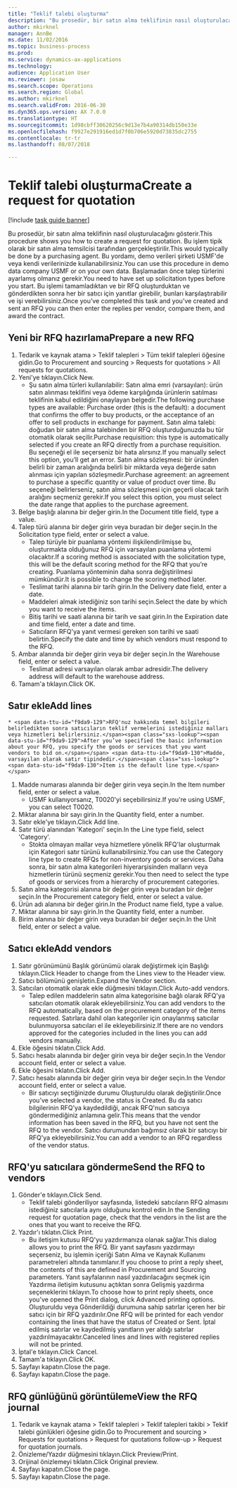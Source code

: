```yaml
--- 
title: "Teklif talebi oluşturma"
description: "Bu prosedür, bir satın alma teklifinin nasıl oluşturulacağını gösterir."
author: mkirknel
manager: AnnBe
ms.date: 11/02/2016
ms.topic: business-process
ms.prod: 
ms.service: dynamics-ax-applications
ms.technology: 
audience: Application User
ms.reviewer: josaw
ms.search.scope: Operations
ms.search.region: Global
ms.author: mkirknel
ms.search.validFrom: 2016-06-30
ms.dyn365.ops.version: AX 7.0.0
ms.translationtype: HT
ms.sourcegitcommit: 1d98cbff30620256c9d13e7b4a90314db150e33e
ms.openlocfilehash: f9927e291916ed1d7f0b706e5920d73835dc2755
ms.contentlocale: tr-tr
ms.lasthandoff: 08/07/2018

---
```

# <a name="create-a-request-for-quotation"></a><span data-ttu-id="f9da9-103">Teklif talebi oluşturma</span><span class="sxs-lookup"><span data-stu-id="f9da9-103">Create a request for quotation</span></span>

[!include [task guide banner](../../includes/task-guide-banner.md)]

<span data-ttu-id="f9da9-104">Bu prosedür, bir satın alma teklifinin nasıl oluşturulacağını gösterir.</span><span class="sxs-lookup"><span data-stu-id="f9da9-104">This procedure shows you how to create a request for quotation.</span></span> <span data-ttu-id="f9da9-105">Bu işlem tipik olarak bir satın alma temsilcisi tarafından gerçekleştirilir.</span><span class="sxs-lookup"><span data-stu-id="f9da9-105">This would typically be done by a purchasing agent.</span></span> <span data-ttu-id="f9da9-106">Bu yordamı, demo verileri şirketi USMF'de veya kendi verilerinizde kullanabilirsiniz.</span><span class="sxs-lookup"><span data-stu-id="f9da9-106">You can use this procedure in demo data company USMF or on your own data.</span></span> <span data-ttu-id="f9da9-107">Başlamadan önce talep türlerini ayarlamış olmanız gerekir.</span><span class="sxs-lookup"><span data-stu-id="f9da9-107">You need to have set up solicitation types before you start.</span></span> <span data-ttu-id="f9da9-108">Bu işlemi tamamladıktan ve bir RFQ oluşturduktan ve gönderdikten sonra her bir satıcı için yanıtlar girebilir, bunları karşılaştırabilir ve işi verebilirsiniz.</span><span class="sxs-lookup"><span data-stu-id="f9da9-108">Once you’ve completed this task and you’ve created and sent an RFQ you can then enter the replies per vendor, compare them, and award the contract.</span></span>


## <a name="prepare-a-new-rfq"></a><span data-ttu-id="f9da9-109">Yeni bir RFQ hazırlama</span><span class="sxs-lookup"><span data-stu-id="f9da9-109">Prepare a new RFQ</span></span>
1. <span data-ttu-id="f9da9-110">Tedarik ve kaynak atama > Teklif talepleri > Tüm teklif talepleri öğesine gidin.</span><span class="sxs-lookup"><span data-stu-id="f9da9-110">Go to Procurement and sourcing > Requests for quotations > All requests for quotations.</span></span>
2. <span data-ttu-id="f9da9-111">Yeni'ye tıklayın.</span><span class="sxs-lookup"><span data-stu-id="f9da9-111">Click New.</span></span>
    * <span data-ttu-id="f9da9-112">Şu satın alma türleri kullanılabilir: Satın alma emri (varsayılan): ürün satın alınması teklifini veya ödeme karşılığında ürünlerin satılması teklifinin kabul edildiğini onaylayan belgedir.</span><span class="sxs-lookup"><span data-stu-id="f9da9-112">The following purchase types are available: Purchase order (this is the default): a document that confirms the offer to buy products, or the acceptance of an offer to sell products in exchange for payment.</span></span> <span data-ttu-id="f9da9-113">Satın alma talebi: doğudan bir satın alma talebinden bir RFQ oluşturduğunuzda bu tür otomatik olarak seçilir.</span><span class="sxs-lookup"><span data-stu-id="f9da9-113">Purchase requisition: this type is automatically selected if you create an RFQ directly from a purchase requisition.</span></span> <span data-ttu-id="f9da9-114">Bu seçeneği el ile seçerseniz bir hata alırsınız.</span><span class="sxs-lookup"><span data-stu-id="f9da9-114">If you manually select this option, you’ll get an error.</span></span> <span data-ttu-id="f9da9-115">Satın alma sözleşmesi: bir üründen belirli bir zaman aralığında belirli bir miktarda veya değerde satın alınması için yapılan sözleşmedir.</span><span class="sxs-lookup"><span data-stu-id="f9da9-115">Purchase agreement: an agreement to purchase a specific quantity or value of product over time.</span></span> <span data-ttu-id="f9da9-116">Bu seçeneği belirlerseniz, satın alma sözleşmesi için geçerli olacak tarih aralığını seçmeniz gerekir.</span><span class="sxs-lookup"><span data-stu-id="f9da9-116">If you select this option, you must select the date range that applies to the purchase agreement.</span></span>  
3. <span data-ttu-id="f9da9-117">Belge başlığı alanına bir değer girin.</span><span class="sxs-lookup"><span data-stu-id="f9da9-117">In the Document title field, type a value.</span></span>
4. <span data-ttu-id="f9da9-118">Talep türü alanına bir değer girin veya buradan bir değer seçin.</span><span class="sxs-lookup"><span data-stu-id="f9da9-118">In the Solicitation type field, enter or select a value.</span></span>
    * <span data-ttu-id="f9da9-119">Talep türüyle bir puanlama yöntemi ilişkilendirilmişse bu, oluşturmakta olduğunuz RFQ için varsayılan puanlama yöntemi olacaktır.</span><span class="sxs-lookup"><span data-stu-id="f9da9-119">If a scoring method is associated with the solicitation type, this will be the default scoring method for the RFQ that you’re creating.</span></span> <span data-ttu-id="f9da9-120">Puanlama yönteminin daha sonra değiştirilmesi mümkündür.</span><span class="sxs-lookup"><span data-stu-id="f9da9-120">It is possible to change the scoring method later.</span></span>  
    * <span data-ttu-id="f9da9-121">Teslimat tarihi alanına bir tarih girin.</span><span class="sxs-lookup"><span data-stu-id="f9da9-121">In the Delivery date field, enter a date.</span></span>  
    * <span data-ttu-id="f9da9-122">Maddeleri almak istediğiniz son tarihi seçin.</span><span class="sxs-lookup"><span data-stu-id="f9da9-122">Select the date by which you want to receive the items.</span></span>  
    * <span data-ttu-id="f9da9-123">Bitiş tarihi ve saati alanına bir tarih ve saat girin.</span><span class="sxs-lookup"><span data-stu-id="f9da9-123">In the Expiration date and time field, enter a date and time.</span></span>  
    * <span data-ttu-id="f9da9-124">Satıcıların RFQ'ya yanıt vermesi gereken son tarihi ve saati belirtin.</span><span class="sxs-lookup"><span data-stu-id="f9da9-124">Specify the date and time by which vendors must respond to the RFQ.</span></span>  
5. <span data-ttu-id="f9da9-125">Ambar alanında bir değer girin veya bir değer seçin.</span><span class="sxs-lookup"><span data-stu-id="f9da9-125">In the Warehouse field, enter or select a value.</span></span>
    * <span data-ttu-id="f9da9-126">Teslimat adresi varsayılan olarak ambar adresidir.</span><span class="sxs-lookup"><span data-stu-id="f9da9-126">The delivery address will default to the warehouse address.</span></span>  
6. <span data-ttu-id="f9da9-127">Tamam'a tıklayın.</span><span class="sxs-lookup"><span data-stu-id="f9da9-127">Click OK.</span></span>

## <a name="add-lines"></a><span data-ttu-id="f9da9-128">Satır ekle</span><span class="sxs-lookup"><span data-stu-id="f9da9-128">Add lines</span></span>
    * <span data-ttu-id="f9da9-129">RFQ'nuz hakkında temel bilgileri belirledikten sonra satıcıların teklif vermelerini istediğiniz malları veya hizmetleri belirlersiniz.</span><span class="sxs-lookup"><span data-stu-id="f9da9-129">After you’ve specified the basic information about your RFQ, you specify the goods or services that you want vendors to bid on.</span></span> <span data-ttu-id="f9da9-130">Madde, varsayılan olarak satır tipindedir.</span><span class="sxs-lookup"><span data-stu-id="f9da9-130">Item is the default line type.</span></span>   
1. <span data-ttu-id="f9da9-131">Madde numarası alanında bir değer girin veya seçin.</span><span class="sxs-lookup"><span data-stu-id="f9da9-131">In the Item number field, enter or select a value.</span></span>
    * <span data-ttu-id="f9da9-132">USMF kullanıyorsanız, T0020'yi seçebilirsiniz.</span><span class="sxs-lookup"><span data-stu-id="f9da9-132">If you're using USMF, you can select T0020.</span></span>  
2. <span data-ttu-id="f9da9-133">Miktar alanına bir sayı girin.</span><span class="sxs-lookup"><span data-stu-id="f9da9-133">In the Quantity field, enter a number.</span></span>
3. <span data-ttu-id="f9da9-134">Satır ekle'ye tıklayın.</span><span class="sxs-lookup"><span data-stu-id="f9da9-134">Click Add line.</span></span>
4. <span data-ttu-id="f9da9-135">Satır türü alanından 'Kategori' seçin.</span><span class="sxs-lookup"><span data-stu-id="f9da9-135">In the Line type field, select 'Category'.</span></span>
    * <span data-ttu-id="f9da9-136">Stokta olmayan mallar veya hizmetlere yönelik RFQ'lar oluşturmak için Kategori satır türünü kullanabilirsiniz.</span><span class="sxs-lookup"><span data-stu-id="f9da9-136">You can use the Category line type to create RFQs for non-inventory goods or services.</span></span> <span data-ttu-id="f9da9-137">Daha sonra, bir satın alma kategorileri hiyerarşisinden malların veya hizmetlerin türünü seçmeniz gerekir.</span><span class="sxs-lookup"><span data-stu-id="f9da9-137">You then need to select the type of goods or services from a hierarchy of procurement categories.</span></span>  
5. <span data-ttu-id="f9da9-138">Satın alma kategorisi alanına bir değer girin veya buradan bir değer seçin.</span><span class="sxs-lookup"><span data-stu-id="f9da9-138">In the Procurement category field, enter or select a value.</span></span>
6. <span data-ttu-id="f9da9-139">Ürün adı alanına bir değer girin.</span><span class="sxs-lookup"><span data-stu-id="f9da9-139">In the Product name field, type a value.</span></span>
7. <span data-ttu-id="f9da9-140">Miktar alanına bir sayı girin.</span><span class="sxs-lookup"><span data-stu-id="f9da9-140">In the Quantity field, enter a number.</span></span>
8. <span data-ttu-id="f9da9-141">Birim alanına bir değer girin veya buradan bir değer seçin.</span><span class="sxs-lookup"><span data-stu-id="f9da9-141">In the Unit field, enter or select a value.</span></span>

## <a name="add-vendors"></a><span data-ttu-id="f9da9-142">Satıcı ekle</span><span class="sxs-lookup"><span data-stu-id="f9da9-142">Add vendors</span></span>
1. <span data-ttu-id="f9da9-143">Satır görünümünü Başlık görünümü olarak değiştirmek için Başlığı tıklayın.</span><span class="sxs-lookup"><span data-stu-id="f9da9-143">Click Header to change from the Lines view to the Header view.</span></span> 
2. <span data-ttu-id="f9da9-144">Satıcı bölümünü genişletin.</span><span class="sxs-lookup"><span data-stu-id="f9da9-144">Expand the Vendor section.</span></span>
3. <span data-ttu-id="f9da9-145">Satıcıları otomatik olarak ekle düğmesini tıklayın.</span><span class="sxs-lookup"><span data-stu-id="f9da9-145">Click Auto-add vendors.</span></span>
    * <span data-ttu-id="f9da9-146">Talep edilen maddelerin satın alma kategorisine bağlı olarak RFQ'ya satıcıları otomatik olarak ekleyebilirsiniz.</span><span class="sxs-lookup"><span data-stu-id="f9da9-146">You can add vendors to the RFQ automatically, based on the procurement category of the items requested.</span></span> <span data-ttu-id="f9da9-147">Satırlara dahil olan kategoriler için onaylanmış satıcılar bulunmuyorsa satıcıları el ile ekleyebilirsiniz.</span><span class="sxs-lookup"><span data-stu-id="f9da9-147">If there are no vendors approved for the categories included in the lines you can add vendors manually.</span></span>  
4. <span data-ttu-id="f9da9-148">Ekle öğesini tıklatın.</span><span class="sxs-lookup"><span data-stu-id="f9da9-148">Click Add.</span></span>
5. <span data-ttu-id="f9da9-149">Satıcı hesabı alanında bir değer girin veya bir değer seçin.</span><span class="sxs-lookup"><span data-stu-id="f9da9-149">In the Vendor account field, enter or select a value.</span></span>
6. <span data-ttu-id="f9da9-150">Ekle öğesini tıklatın.</span><span class="sxs-lookup"><span data-stu-id="f9da9-150">Click Add.</span></span>
7. <span data-ttu-id="f9da9-151">Satıcı hesabı alanında bir değer girin veya bir değer seçin.</span><span class="sxs-lookup"><span data-stu-id="f9da9-151">In the Vendor account field, enter or select a value.</span></span>
    * <span data-ttu-id="f9da9-152">Bir satıcıyı seçtiğinizde durumu Oluşturuldu olarak değiştirilir.</span><span class="sxs-lookup"><span data-stu-id="f9da9-152">Once you’ve selected a vendor, the status is Created.</span></span> <span data-ttu-id="f9da9-153">Bu da satıcı bilgilerinin RFQ'ya kaydedildiği, ancak RFQ'nun satıcıya göndermediğiniz anlamına gelir.</span><span class="sxs-lookup"><span data-stu-id="f9da9-153">This means that the vendor information has been saved in the RFQ, but you have not sent the RFQ to the vendor.</span></span> <span data-ttu-id="f9da9-154">Satıcı durumundan bağımsız olarak bir satıcıyı bir RFQ'ya ekleyebilirsiniz.</span><span class="sxs-lookup"><span data-stu-id="f9da9-154">You can add a vendor to an RFQ regardless of the vendor status.</span></span>  

## <a name="send-the-rfq-to-vendors"></a><span data-ttu-id="f9da9-155">RFQ'yu satıcılara gönderme</span><span class="sxs-lookup"><span data-stu-id="f9da9-155">Send the RFQ to vendors</span></span>
1. <span data-ttu-id="f9da9-156">Gönder'e tıklayın.</span><span class="sxs-lookup"><span data-stu-id="f9da9-156">Click Send.</span></span>
    * <span data-ttu-id="f9da9-157">Teklif talebi gönderiliyor sayfasında, listedeki satıcıların RFQ almasını istediğiniz satıcılarla aynı olduğunu kontrol edin.</span><span class="sxs-lookup"><span data-stu-id="f9da9-157">In the Sending request for quotation page, check that the vendors in the list are the ones that you want to receive the RFQ.</span></span>  
2. <span data-ttu-id="f9da9-158">Yazdır'ı tıklatın.</span><span class="sxs-lookup"><span data-stu-id="f9da9-158">Click Print.</span></span>
    * <span data-ttu-id="f9da9-159">Bu iletişim kutusu RFQ'yu yazdırmanıza olanak sağlar.</span><span class="sxs-lookup"><span data-stu-id="f9da9-159">This dialog allows you to print the RFQ.</span></span> <span data-ttu-id="f9da9-160">Bir yanıt sayfasını yazdırmayı seçerseniz, bu işlemin içeriği Satın Alma ve Kaynak Kullanımı parametreleri altında tanımlanır.</span><span class="sxs-lookup"><span data-stu-id="f9da9-160">If you choose to print a reply sheet, the contents of this are defined in Procurement and Sourcing parameters.</span></span> <span data-ttu-id="f9da9-161">Yanıt sayfalarının nasıl yazdırılacağını seçmek için Yazdırma iletişim kutusunu açtıktan sonra Gelişmiş yazdırma seçeneklerini tıklayın.</span><span class="sxs-lookup"><span data-stu-id="f9da9-161">To choose how to print reply sheets, once you’ve opened the Print dialog, click Advanced printing options.</span></span> <span data-ttu-id="f9da9-162">Oluşturuldu veya Gönderildiği durumuna sahip satırlar içeren her bir satıcı için bir RFQ yazdırılır.</span><span class="sxs-lookup"><span data-stu-id="f9da9-162">One RFQ will be printed for each vendor containing the lines that have the status of Created or Sent.</span></span> <span data-ttu-id="f9da9-163">İptal edilmiş satırlar ve kaydedilmiş yanıtların yer aldığı satırlar yazdırılmayacaktır.</span><span class="sxs-lookup"><span data-stu-id="f9da9-163">Canceled lines and lines with registered replies will not be printed.</span></span>   
3. <span data-ttu-id="f9da9-164">İptal'e tıklayın.</span><span class="sxs-lookup"><span data-stu-id="f9da9-164">Click Cancel.</span></span>
4. <span data-ttu-id="f9da9-165">Tamam'a tıklayın.</span><span class="sxs-lookup"><span data-stu-id="f9da9-165">Click OK.</span></span>
5. <span data-ttu-id="f9da9-166">Sayfayı kapatın.</span><span class="sxs-lookup"><span data-stu-id="f9da9-166">Close the page.</span></span>
6. <span data-ttu-id="f9da9-167">Sayfayı kapatın.</span><span class="sxs-lookup"><span data-stu-id="f9da9-167">Close the page.</span></span>

## <a name="view-the-rfq-journal"></a><span data-ttu-id="f9da9-168">RFQ günlüğünü görüntüleme</span><span class="sxs-lookup"><span data-stu-id="f9da9-168">View the RFQ journal</span></span>
1. <span data-ttu-id="f9da9-169">Tedarik ve kaynak atama > Teklif talepleri > Teklif talepleri takibi > Teklif talebi günlükleri öğesine gidin.</span><span class="sxs-lookup"><span data-stu-id="f9da9-169">Go to Procurement and sourcing > Requests for quotations > Request for quotations follow-up > Request for quotation journals.</span></span>
2. <span data-ttu-id="f9da9-170">Önizleme/Yazdır düğmesini tıklayın.</span><span class="sxs-lookup"><span data-stu-id="f9da9-170">Click Preview/Print.</span></span>
3. <span data-ttu-id="f9da9-171">Orijinal önizlemeyi tıklatın.</span><span class="sxs-lookup"><span data-stu-id="f9da9-171">Click Original preview.</span></span>
4. <span data-ttu-id="f9da9-172">Sayfayı kapatın.</span><span class="sxs-lookup"><span data-stu-id="f9da9-172">Close the page.</span></span>
5. <span data-ttu-id="f9da9-173">Sayfayı kapatın.</span><span class="sxs-lookup"><span data-stu-id="f9da9-173">Close the page.</span></span>



